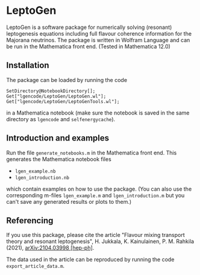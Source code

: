 LeptoGen
========

LeptoGen is a software package for numerically solving (resonant) leptogenesis equations including
full flavour coherence information for the Majorana neutrinos. The package is written in Wolfram
Language and can be run in the Mathematica front end. (Tested in Mathematica 12.0)

Installation
------------

The package can be loaded by running the code

	SetDirectory@NotebookDirectory[];
	Get["lgencode/LeptoGen/LeptoGen.wl"];
	Get["lgencode/LeptoGen/LeptoGenTools.wl"];

in a Mathematica notebook (make sure the notebook is saved in the same directory as `lgencode`
and `selfenergycache`).

Introduction and examples
-------------------------

Run the file `generate_notebooks.m` in the Mathematica front end. This generates the Mathematica
notebook files

- `lgen_example.nb`
- `lgen_introduction.nb`

which contain examples on how to use the package. (You can also use the corresponding m-files
`lgen_example.m` and `lgen_introduction.m` but you can't save any generated results or plots to
them.)

Referencing
-----------

If you use this package, please cite the article "Flavour mixing transport theory and resonant
leptogenesis", H. Jukkala, K. Kainulainen, P. M. Rahkila (2021),
[arXiv:2104.03998 [hep-ph]](https://arxiv.org/abs/2104.03998).

The data used in the article can be reproduced by running the code `export_article_data.m`.
